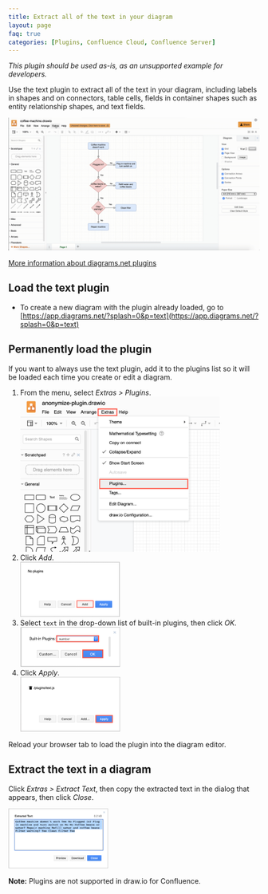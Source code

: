 ```yaml
---
title: Extract all of the text in your diagram
layout: page
faq: true
categories: [Plugins, Confluence Cloud, Confluence Server]
---
```


_This plugin should be used as-is, as an unsupported example for developers._

Use the text plugin to extract all of the text in your diagram, including labels in shapes and on connectors, table cells, fields in container shapes such as entity relationship shapes, and text fields.

[<img src="/assets/img/blog/text-plugin.gif" style="max-width:100%;height:auto;" alt="Use the text plugin to extract all of the text in your diagram quickly and easily">](https://app.diagrams.net/?highlight=0000ff&edit=_blank&p=text&layers=1&nav=1&title=coffee-machine.drawio#R7VpLc9s2EP4tPWjaHpIRSUmmjrVi5TFpxxP3kfYGgiCJCAQ0ICjZ%2BfVdPCiSIi1Rrh07tX3wAMvFAtj98O0Co1GwyK%2FfSrTOfhUxYSN%2FHF%2BPgjcj35%2FPzuC%2FFtxYwXQ%2Bs4JU0tiKvFpwRb8SJxw7aUljUrQUlRBM0XVbiAXnBKuWDEkptm21RLD2rGuUko7gCiPWlf5FY5VZaeif1fJ3hKZZNbM3m9svOaqU3U6KDMVi2xAFF6NgIYVQtpVfLwjTvqv8Ysctb%2Fm6W5gkXA0ZwLMPEb72L9%2BzD59XX%2FGf%2F6j88ytnZYNY6TbsFqtuKg9IUfKYaCPjUXCeqZxB04PmF6LUjYsYKpUAkZAqE6ngiH0UYu30EsGVU%2FN0n%2FD4Fx0Z6EdM4JUVLSljbg7oOf0QeoWSYrVzvjaw86RWZigi7BzhVWoWuhBMSPjEBSfaVAzRdHupF3dRS8%2B7bnQ%2BKUQpMTngO%2BcqhWRK1AG9qdXTS2lM4IL0loicKHkDCpIwpOimDTzk8Jvu9OoQQ8NF%2BYSI%2B52IL0SSEGIgizPKdSsWpOA%2FKmhthVwdgIQOxzajilytkXHWFligDZNm%2BGHb5ylDReGCdyS2CWCiCujID2JEwgTvhjW%2BzHBIouRQNDdEKnJ90P%2FV15k7sI6xJq67rY%2B%2FV53prHH0K717j1jQidjfwIgvx3TgMZ0OPKbzgcfUwaKCwOBT6yxdCspVQwUOXwHr2gfJbsK742bSwc1vogOb457%2FroH18LCZnQYb78nDZtqBzSUr0xQQAAP5KFh2qScTeVQWx1NBm9wBFkuUU6Y9846wDVEUo56EgRhNYd43GGJIZD8iYErKU%2BjN6t7vBoFwDDqJJAkxwb2JJAqnk%2Bn4nhLJWTuReEFPJhn3ZJLw9Ewioi%2B6%2BvXH5jjUYbMxa6Z2xHUgVSm1uNhShTNoCG6nPIiMWWO7DknPpSgI%2FL1YTh%2BuKoCuC%2BcJp%2FZsCNl%2F11T%2BkDWCN7SWr%2Bj7KN073IxfB%2FDXgs7TLxzCl8LhP2BpPhRK3v%2Btcph3cLO7WkYE8ULnGak5E5k8%2FlJI3LGQ8PuSzwMWEp%2FIGlHZrCK00fccNl1iRQV35pfgLUYV1bdTWJsBjJAp4rTQGFAZMfB1xmwhspZiQ2NTmGgVkq%2BFRGbzuPMscbRA8cYNPz6zCmX%2F2WLqfbMKpR8ziQWAPexVuPEeIfQD6Q%2BDFzAAQ829ozICuUJDhmyIobQcYCGRniUqKYvLtTV4bmwbS1cECztxuY4EkrqZSJHXcNSOeK1XkViZNFg0%2F7mZDTIEUYa7knrdC%2F2FEWQWioqVATYma72Jap1CxmbRuTDWfiohIXDFbn74eQiUvecL5f1i2z97VCgvDQ4NCiU3ycFlro8CIxPwfjUwYpYGkS7cFcuBjpFEvcrsiSgs%2B3GC5O67goTj8GYFjgJfDwGOfxg4Q1Ps42S6sB35IOxGPryfRHenW5b38hb7bWpjf2Bt%2FBjXrFrHze7v8VUQ7MHR%2BsWNOsXQfM%2BQdVzH0PECvo%2FXFpC%2F%2BC7P3lrUVbSGjXKk6QjrkSYx66KNl3lkNCxh0dzUfxFJbN6jytAbiYsqMUauDmTAPbHOvQuAOzLLS5olpFHWQLHzuBG5zf00cWaNieO0OLnHfPoUkuJk%2FMReoLzuw3EfN576btDLjz08etvtsMuFR%2Bhvn1d7iLdBtXfnwuFvTpOBZPgEHpigW%2F%2BiwarXPwsJLv4F)

[More information about diagrams.net plugins](/doc/faq/plugins.html)

## Load the text plugin

* To create a new diagram with the plugin already loaded, go to [https://app.diagrams.net/?splash=0&p=text](https://app.diagrams.net/?splash=0&p=text)

## Permanently load the plugin

If you want to always use the text plugin, add it to the plugins list so it will be loaded each time you create or edit a diagram.

1. From the menu, select _Extras > Plugins_.
<br /><img src="/assets/img/blog/extras-plugins.png" style="width=100%;max-width:400px;height:auto;" alt="Open the plugins list">
2. Click _Add_.
<br /><img src="/assets/img/blog/add-plugin.png" style="width=100%;max-width:200px;height:auto;" alt="Add a new plugin">
3. Select ``text`` in the drop-down list of built-in plugins, then click _OK_.
<br /><img src="/assets/img/blog/add-number-plugin.png" style="width=100%;max-width:200px;height:auto;" alt="Add the text plugin">
4. Click _Apply_.
<br /><img src="/assets/img/blog/add-text-plugin-apply.png" style="width=100%;max-width:200px;height:auto;" alt="Add the text plugin">

Reload your browser tab to load the plugin into the diagram editor.

## Extract the text in a diagram

Click _Extras > Extract Text_, then copy the extracted text in the dialog that appears, then click _Close_.

<img src="/assets/img/blog/extracted-text.png" style="width=100%;max-width:200px;height:auto;" alt="Copy the extracted text in the dialog">

**Note:** Plugins are not supported in draw.io for Confluence.
